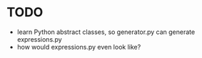 TODO
========================
- learn Python abstract classes, so generator.py can generate expressions.py
- how would expressions.py even look like?